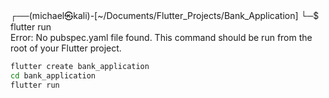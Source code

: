 ┌──(michael㉿kali)-[~/Documents/Flutter_Projects/Bank_Application]
└─$ flutter run   
Error: No pubspec.yaml file found.
This command should be run from the root of your Flutter project.


```bash
flutter create bank_application
cd bank_application
flutter run
```
